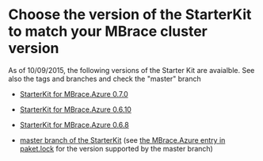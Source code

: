

# Choose the version of the StarterKit to match your MBrace cluster version

As of 10/09/2015, the following versions of the Starter Kit are avaialble.   See also the tags and branches and check the "master" branch

* [StarterKit for MBrace.Azure 0.7.0](https://github.com/mbraceproject/MBrace.StarterKit/archive/brisk-0.7.0.zip)

* [StarterKit for MBrace.Azure 0.6.10](https://github.com/mbraceproject/MBrace.StarterKit/archive/brisk-0.6.10.zip)
   
* [StarterKit for MBrace.Azure 0.6.8](https://github.com/mbraceproject/MBrace.StarterKit/archive/brisk-0.6.8.zip)

* [master branch of the StarterKit](https://github.com/mbraceproject/MBrace.StarterKit/archive/master.zip) (see [the MBrace.Azure entry in paket.lock](https://github.com/mbraceproject/MBrace.StarterKit/blob/master/paket.lock#L23)
  for the version supported by the master branch)

